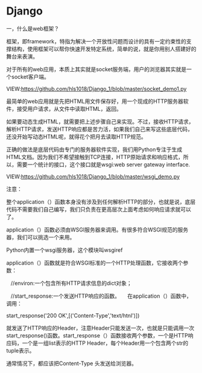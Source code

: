 # Django

一，什么是web框架？

框架，即framework，特指为解决一个开放性问题而设计的具有一定约束性的支撑结构，使用框架可以帮你快速开发特定系统，简单的说，就是你用别人搭建好的舞台来表演。

对于所有的web应用，本质上其实就是socket服务端，用户的浏览器其实就是一个socket客户端。

VIEW:https://github.com/hls1018/Django_1/blob/master/socket_demo1.py

  最简单的web应用就是先把HTML用文件保存好，用一个现成的HTTP服务器软件，接受用户请求，从文件中读取HTML，返回。

如果要动态生成HTML，就需要把上述步骤自己来实现。不过，接收HTTP请求，解析HTTP请求，发送HTTP响应都是苦力活，如果我们自己来写这些底层代码，还没开始写动态HTML呢，就得花个把月去读取HTTP规范。

  正确的做法是底层代码由专门的服务器软件实现，我们用Python专注于生成HTML文档。因为我们不希望接触到TCP连接，HTTP原始请求和响应格式，所以，需要一个统计的接口，这个接口就是wsgi:web server gateway interface.
  
VIEW:https://github.com/hls1018/Django_1/blob/master/wsgi_demo.py

注意：

整个application（）函数本身没有涉及到任何解析HTTP的部分，也就是说，底层代码不需要我们自己编写，我们只负责在更高层次上面考虑如何响应请求就可以了。

application（）函数必须由WSGI服务器来调用。有很多符合WSGI规范的服务器，我们可以挑选一个来用。

Python内置一个wsgi服务器，这个模块叫wsgiref

application（）函数就是符合WSGI标准的一个HTTP处理函数，它接收两个参数：

    //environ:一个包含所有HTTP请求信息的dict对象；
    
    //start_response:一个发送HTTP响应的函数。
    
在application（）函数中，调用：

start_response('200 OK',[('Content-Type','text/htnl')])

就发送了HTTP响应的Header，注意Header只能发送一次，也就是只能调用一次start_response()函数。start_response（）函数接收两个参数，一个是HTTP响应码，一个是一组list表示的HTTP Header，每个Header用一个包含两个str的tuple表示。

通常情况下，都应该把Content-Type 头发送给浏览器。


